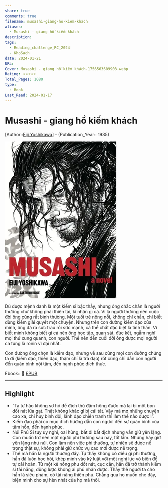 ```yaml
---
share: true
comments: true
filename: musashi-giang-ho-kiem-khach
aliases:
  - Musashi - giang hồ kiếm khách
description:
tags:
  - Reading_challenge_RC_2024
  - KhoSach
date: 2024-01-21
URL:
Cover: Musashi - giang hồ kiếm khách-1756563609903.webp
Rating: ⭐⭐⭐⭐⭐
Total_Pages: 1080
type:
  - Book
Last_Read: 2024-01-17
---
```

# Musashi - giang hồ kiếm khách  
  
[Author::[Eiji Yoshikawa](Eiji%20Yoshikawa.md)] - (Publication_Year:: 1935)  
  
![Musashi - giang hồ kiếm khách-1756563609903.webp](../assets/img/Musashi%20-%20giang%20h%E1%BB%93%20ki%E1%BA%BFm%20kh%C3%A1ch-1756563609903.webp)  
  
Dù được mệnh danh là một kiếm sĩ bậc thầy, nhưng  ông chắc chắn là người thường chứ không phải thiên tài, kì nhân gì cả. Vì là người thường nên cuộc đời ông cũng rất bình thường. Một tuổi trẻ nông nỗi, không chí chắn, chỉ biết dùng kiếm giải quyết một chuyện. Nhưng trên con đường kiếm đạo của mình, ông đã ra sức trau rồi sức mạnh, cả thể chất đặc biệt là tinh thần. Vì biết mình không biết gì cả nên ông học tập, quan sát, đúc kết, ngẫm nghĩ mọi thứ xung quanh, con người. Thế nên đến cuối đời ông được mọi người ca tụng là ronin vĩ đại nhất.  
  
Con đường ông chọn là kiếm đạo, nhưng về sau cùng mọi con đường chúng ta đi (kiếm đạo, thiền đạo, thậm chí là trà đạo) rốt cũng chỉ dẫn con người đến quân bình nội tâm, đến hạnh phúc đích thực.  
  
Ebook:: 📘 [EPUB](https://onedrive.live.com/download?resid=E92BC60129512289%21185&authkey=!AHx6SxRU3iskDRQ)  
  
---  
## Highlight  
  
- “Ta tự hào không sơ hở để địch thủ đâm hông được mà lại bị một bọn dốt nát lừa gạt. Thật không khác gì bị cái tát. Vậy mà mơ những chuyện cao xa, chỉ huy binh đội, lãnh đạo chiến tranh thì làm thế nào được !”.  
- Kiếm đạo phải có mục đích hướng dẫn con người đến sự quân bình của tâm hồn, đến hạnh phúc.  
- Núi Phú Sĩ tuy uy nghi, oai hùng, bất di bất dịch nhưng vẫn giữ yên lặng. Con muốn trở nên một người phi thường sau này, tốt lắm. Nhưng hãy giữ yên lặng như núi. Con làm nên việc phi thường, tự nhiên sẽ được nể trọng thật sự, không phải giữ chức vụ cao mới được nể trọng.  
- Thế mà hắn là người thường đấy. Tự thấy không có điều gì phi thường, hắn đã luôn học hỏi, khép mình vào kỷ luật với một nghị lực vô biên để tự cải hoán. Từ một kẻ nông phu dốt nát, cục cằn, hắn đã trở thành kiếm sĩ tài năng, dũng lược không ai phủ nhận được. Thấy thế người ta cho hắn là siêu phàm, có tài năng thiên phú. Chẳng qua họ muốn che đậy, biện minh cho sự hèn nhát của họ mà thôi.  
